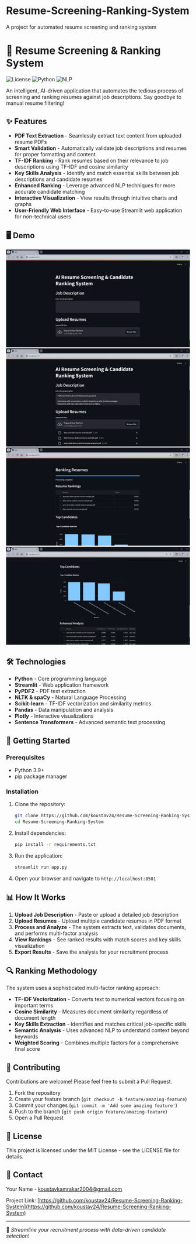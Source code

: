 # Resume-Screening-Ranking-System
A project for automated resume screening and ranking system
# 🚀 Resume Screening & Ranking System

![License](https://img.shields.io/badge/license-MIT-blue.svg)
![Python](https://img.shields.io/badge/python-3.9-green.svg)
![NLP](https://img.shields.io/badge/NLP-powered-orange.svg)

An intelligent, AI-driven application that automates the tedious process of screening and ranking resumes against job descriptions. Say goodbye to manual resume filtering!

## ✨ Features

- **PDF Text Extraction** - Seamlessly extract text content from uploaded resume PDFs
- **Smart Validation** - Automatically validate job descriptions and resumes for proper formatting and content
- **TF-IDF Ranking** - Rank resumes based on their relevance to job descriptions using TF-IDF and cosine similarity
- **Key Skills Analysis** - Identify and match essential skills between job descriptions and candidate resumes
- **Enhanced Ranking** - Leverage advanced NLP techniques for more accurate candidate matching
- **Interactive Visualization** - View results through intuitive charts and graphs
- **User-Friendly Web Interface** - Easy-to-use Streamlit web application for non-technical users

## 🖥️ Demo

<!-- Replace with actual screenshot when available -->
![Resume Ranking Demo](https://raw.githubusercontent.com/koustav24/Resume-Screening-Ranking-System/main/Screenshots/Home-Page.png)
![Resume Ranking Demo](https://raw.githubusercontent.com/koustav24/Resume-Screening-Ranking-System/main/Screenshots/Data-Input.png)
![Resume Ranking Demo](https://raw.githubusercontent.com/koustav24/Resume-Screening-Ranking-System/main/Screenshots/Data-Output.png)
![Resume Ranking Demo](https://raw.githubusercontent.com/koustav24/Resume-Screening-Ranking-System/main/Screenshots/Data-Output(2).png)
## 🛠️ Technologies

- **Python** - Core programming language
- **Streamlit** - Web application framework
- **PyPDF2** - PDF text extraction
- **NLTK & spaCy** - Natural Language Processing
- **Scikit-learn** - TF-IDF vectorization and similarity metrics
- **Pandas** - Data manipulation and analysis
- **Plotly** - Interactive visualizations
- **Sentence Transformers** - Advanced semantic text processing

## 🚀 Getting Started

### Prerequisites

- Python 3.9+
- pip package manager

### Installation

1. Clone the repository:
   ```bash
   git clone https://github.com/koustav24/Resume-Screening-Ranking-System.git
   cd Resume-Screening-Ranking-System
   ```

2. Install dependencies:
   ```bash
   pip install -r requirements.txt
   ```

3. Run the application:
   ```bash
   streamlit run app.py
   ```

4. Open your browser and navigate to `http://localhost:8501`

## 📊 How It Works

1. **Upload Job Description** - Paste or upload a detailed job description
2. **Upload Resumes** - Upload multiple candidate resumes in PDF format
3. **Process and Analyze** - The system extracts text, validates documents, and performs multi-factor analysis
4. **View Rankings** - See ranked results with match scores and key skills visualization
5. **Export Results** - Save the analysis for your recruitment process

## 🔍 Ranking Methodology

The system uses a sophisticated multi-factor ranking approach:

- **TF-IDF Vectorization** - Converts text to numerical vectors focusing on important terms
- **Cosine Similarity** - Measures document similarity regardless of document length
- **Key Skills Extraction** - Identifies and matches critical job-specific skills
- **Semantic Analysis** - Uses advanced NLP to understand context beyond keywords
- **Weighted Scoring** - Combines multiple factors for a comprehensive final score

## 🤝 Contributing

Contributions are welcome! Please feel free to submit a Pull Request.

1. Fork the repository
2. Create your feature branch (`git checkout -b feature/amazing-feature`)
3. Commit your changes (`git commit -m 'Add some amazing feature'`)
4. Push to the branch (`git push origin feature/amazing-feature`)
5. Open a Pull Request

## 📝 License

This project is licensed under the MIT License - see the LICENSE file for details.

## 📧 Contact

Your Name - koustavkamrakar2004@gmail.com

Project Link: [https://github.com/koustav24/Resume-Screening-Ranking-System](https://github.com/koustav24/Resume-Screening-Ranking-System)

---

💼 *Streamline your recruitment process with data-driven candidate selection!*